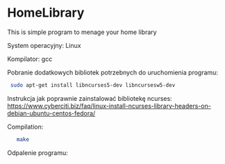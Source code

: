 # HomeLibrary
This is simple program to menage your home library

System operacyjny: Linux

Kompilator: gcc

Pobranie dodatkowych bibliotek potrzebnych do uruchomienia programu:

```bash
 sudo apt-get install libncurses5-dev libncursesw5-dev
```
Instrukcja jak poprawnie zainstalować bibliotekę ncurses:
 https://www.cyberciti.biz/faq/linux-install-ncurses-library-headers-on-debian-ubuntu-centos-fedora/

Compilation:

 ```bash
    make
```
Odpalenie programu:

 
